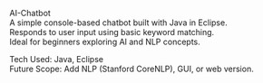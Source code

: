 AI-Chatbot <br>
A simple console-based chatbot built with Java in Eclipse.  <br>
Responds to user input using basic keyword matching.  <br>
Ideal for beginners exploring AI and NLP concepts. <br>

Tech Used: Java, Eclipse  <br>
Future Scope: Add NLP (Stanford CoreNLP), GUI, or web version. 
